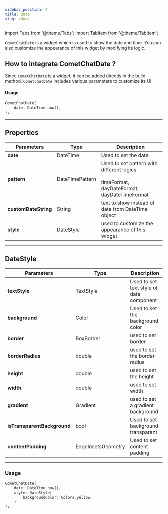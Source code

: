 ```yaml
---
sidebar_position: 4
title: Date
slug: /date
---
```


import Tabs from '@theme/Tabs';
import TabItem from '@theme/TabItem';

`CometChatDate` is a widget which is used to show the date and time. You can also customize the appearance of this widget by modifying its logic.

## How to integrate CometChatDate ?

Since `CometChatDate` is a widget, it can be added directly in the build method. `CometChatDate` includes various parameters to customize its UI.

#### Usage

<Tabs>

<TabItem value="Dart" label="Dart">

```dart
CometChatDate(
    date: DateTime.now(),
);
```

</TabItem>

</Tabs>

---

## Properties

| Parameters | Type | Description | 
| ---- | ---- | ---- | 
| **date** | DateTime | Used to set the date | 
| **pattern** | DateTimePattern | Used to set pattern with different logics <br /><br />timeFormat, dayDateFormat, dayDateTimeFormat | 
| **customDateString** | String | text to show instead of date from DateTime object | 
| **style** | [DateStyle](/ui-kit/flutter/date#datestyle) | used to customize the appearance of this widget | 

---

## DateStyle

| Parameters | Type | Description | 
| ---- | ---- | ---- | 
| **textStyle** | TextStyle | Used to set text style of date component | 
| **background** | Color | Used to set the background color | 
| **border** | BoxBorder | used to set border | 
| **borderRadius** | double | used to set the border radius | 
| **height** | double | used to set the height | 
| **width** | double | used to set width | 
| **gradient** | Gradient | used to set a gradient background | 
| **isTransparentBackground** | bool | Used to set background transparent | 
| **contentPadding** | EdgeInsetsGeometry | Used to set content padding | 

---

### Usage

<Tabs>

<TabItem value="Dart" label="Dart">

```dart
CometChatDate(
    date: DateTime.now(),
    style: DateStyle(
        backgroundColor: Colors.yellow,
    )
);
```

</TabItem>

</Tabs>

